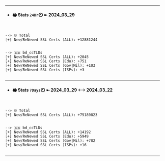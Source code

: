 

---
- #### 🖨️ **Stats** `24Hr`⏲️ ➼ 2024_03_29
```console


--> 🌐 Total
[+] New/ReNewed SSL Certs (ALL): +12881244


--> 🇧🇩 bd_ccTLDs
[+] New/ReNewed SSL Certs (ALL): +2045
[+] New/ReNewed SSL Certs (Edu): +751
[+] New/ReNewed SSL Certs (Gov|Mil): +103
[+] New/ReNewed SSL Certs (ISPs): +3


```

---
- #### 🖨️ **Stats** `7Days`⏲️ ➼ 2024_03_29 <--> 2024_03_22
```console


--> 🌐 Total
[+] New/ReNewed SSL Certs (ALL): +75180823


--> 🇧🇩 bd_ccTLDs
[+] New/ReNewed SSL Certs (ALL): +14192
[+] New/ReNewed SSL Certs (Edu): +5949
[+] New/ReNewed SSL Certs (Gov|Mil): +782
[+] New/ReNewed SSL Certs (ISPs): +16


```

---

